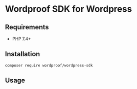 # Wordproof SDK for Wordpress

## Requirements

- PHP 7.4+

## Installation
```
composer require wordproof/wordpress-sdk
```

## Usage